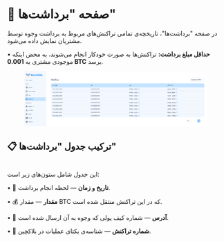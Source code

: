 # 💸 صفحه "برداشت‌ها"

در صفحه "برداشت‌ها"، تاریخچه‌ی تمامی تراکنش‌های مربوط به برداشت وجوه توسط مشتریان نمایش داده می‌شود.

• **حداقل مبلغ برداشت:** تراکنش‌ها به صورت خودکار انجام می‌شوند، به محض اینکه موجودی مشتری به **0.001 BTC** برسد.

<figure><img src="../../.gitbook/assets/image (34).png" alt=""><figcaption></figcaption></figure>

## 📋 **ترکیب جدول "برداشت‌ها"**

\
این جدول شامل ستون‌های زیر است:

• 📅 **تاریخ و زمان** — لحظه انجام برداشت.

• 💰 **مقدار** — مقدار BTC که در این تراکنش منتقل شده است.

• 🏦 **آدرس** — شماره کیف پولی که وجوه به آن ارسال شده است.

• 🔗 **شماره تراکنش** — شناسه‌ی یکتای عملیات در بلاکچین.
